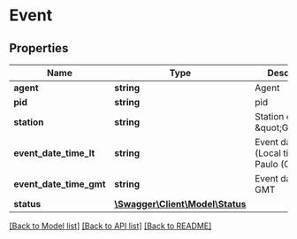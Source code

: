 # Event

## Properties
Name | Type | Description | Notes
------------ | ------------- | ------------- | -------------
**agent** | **string** | Agent | [optional] 
**pid** | **string** | pid | [optional] 
**station** | **string** | Station example \&quot;GRU\&quot;. | [optional] 
**event_date_time_lt** | **string** | Event date time (Local time) Sao Paulo (GMT-3) | [optional] 
**event_date_time_gmt** | **string** | Event date time GMT | [optional] 
**status** | [**\Swagger\Client\Model\Status**](Status.md) |  | [optional] 

[[Back to Model list]](../README.md#documentation-for-models) [[Back to API list]](../README.md#documentation-for-api-endpoints) [[Back to README]](../README.md)


